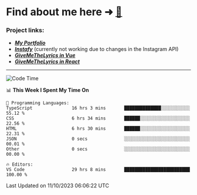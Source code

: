 # Find about me here ➜ [🧑](https://pauabella.dev)

### Project links:
- ***[My Portfolio](https://pauabella.dev)***
- ***[Instafy](https://instafy.me)*** (currently not working due to changes in the Instagram API)
- ***[GiveMeTheLyrics in Vue](https://lyrics.pauabella.dev)***
- ***[GiveMeTheLyrics in React](https://pauabella.dev/GiveMeTheLyrics)***

---
<!--START_SECTION:waka-->
![Code Time](http://img.shields.io/badge/Code%20Time-2%2C546%20hrs%2023%20mins-blue)

📊 **This Week I Spent My Time On** 

```text
💬 Programming Languages: 
TypeScript               16 hrs 3 mins       ██████████████░░░░░░░░░░░   55.12 % 
CSS                      6 hrs 34 mins       ██████░░░░░░░░░░░░░░░░░░░   22.56 % 
HTML                     6 hrs 30 mins       ██████░░░░░░░░░░░░░░░░░░░   22.31 % 
JSON                     0 secs              ░░░░░░░░░░░░░░░░░░░░░░░░░   00.01 % 
Other                    0 secs              ░░░░░░░░░░░░░░░░░░░░░░░░░   00.00 % 

🔥 Editors: 
VS Code                  29 hrs 8 mins       █████████████████████████   100.00 % 
```


 Last Updated on 11/10/2023 06:06:22 UTC
<!--END_SECTION:waka-->
